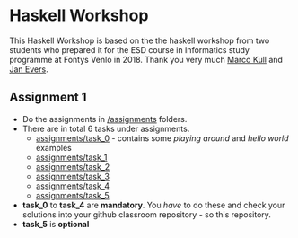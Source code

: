 # Haskell Workshop

This Haskell Workshop is based on the the haskell workshop from two students who prepared it for the ESD course in Informatics study programme at Fontys Venlo in 2018. Thank you very much [Marco Kull]([https://link](https://github.com/MarcoKull)) and [Jan Evers]([https://link](https://github.com/Backend-Giraffe)).

## Assignment 1

- Do the assignments in [/assignments](assignments) folders.
- There are in total 6 tasks under assignments.
  - [assignments/task_0](assignments/task_0) - contains some *playing around* and *hello world* examples
  - [assignments/task_1](assignments/task_1)
  - [assignments/task_2](assignments/task_2)
  - [assignments/task_3](assignments/task_3)
  - [assignments/task_4](assignments/task_4)
  - [assignments/task_5](assignments/task_5)
- **task_0** to **task_4** are **mandatory**. You _have_ to do these and check your solutions into your github classroom repository - so this repository.
- **task_5** is **optional**
